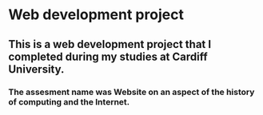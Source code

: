 # Web development project
## This is a web development project that I completed during my studies at Cardiff University.
### The assesment name was Website on an aspect of the history of computing and the Internet.
